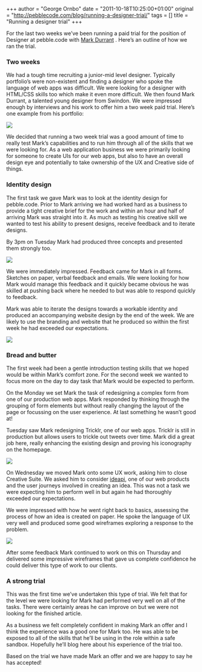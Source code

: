 +++
author = "George Ornbo"
date = "2011-10-18T10:25:00+01:00"
original = "http://pebblecode.com/blog/running-a-designer-trial/"
tags = []
title = "Running a designer trial"
+++

For the last two weeks we’ve been running a paid trial for the position of
Designer at pebble.code with [Mark Durrant](http://markdurrant.co.uk/) . Here’s
an outline of how we ran the trial.

### Two weeks

We had a tough time recruiting a junior-mid level designer. Typically
portfolio’s were non-existent and finding a designer who spoke the language of
web apps was difficult. We were looking for a designer with HTML/CSS skills too
which make it even more difficult. We then found Mark Durrant, a talented young
designer from Swindon. We were impressed enough by interviews and his work to
offer him a two week paid trial. Here’s one example from his portfolio:

![](/images/articles/tumblr_lq6jtcPhdy1qz7kgs.jpg)

We decided that running a two week trial was a good amount of time to really
test Mark’s capabilities and to run him through all of the skills that we were
looking for. As a web application business we were primarily looking for someone
to create UIs for our web apps, but also to have an overall design eye and
potentially to take ownership of the UX and Creative side of things.

### Identity design

The first task we gave Mark was to look at the identity design for pebble.code.
Prior to Mark arriving we had worked hard as a business to provide a tight
creative brief for the work and within an hour and half of arriving Mark was
straight into it. As much as testing his creative skill we wanted to test his
ability to present designs, receive feedback and to iterate designs.

By 3pm on Tuesday Mark had produced three concepts and presented them strongly
too.

![](/images/articles/tumblr_lq6jvdh2fI1qz7kgs.jpg)

We were immediately impressed. Feedback came for Mark in all forms. Sketches on
paper, verbal feedback and emails. We were looking for how Mark would manage
this feedback and it quickly became obvious he was skilled at pushing back where
he needed to but was able to respond quickly to feedback.

Mark was able to iterate the designs towards a workable identity and produced an
accompanying website design by the end of the week. We are likely to use the
branding and website that he produced so within the first week he had exceeded
our expectations.

![](/images/articles/tumblr_lq6icfHpEB1qz7kgs.png)

### Bread and butter

The first week had been a gentle introduction testing skills that we hoped would
be within Mark’s comfort zone. For the second week we wanted to focus more on
the day to day task that Mark would be expected to perform.

On the Monday we set Mark the task of redesigning a complex form from one of our
production web apps. Mark responded by thinking through the grouping of form
elements but without really changing the layout of the page or focussing on the
user experience. At last something he wasn’t good at!

Tuesday saw Mark redesigning Tricklr, one of our web apps. Tricklr is still in
production but allows users to trickle out tweets over time. Mark did a great
job here, really enhancing the existing design and proving his iconography on
the homepage.

![](/images/articles/tumblr_lq6i7uRO9X1qz7kgs.png)

On Wednesday we moved Mark onto some UX work, asking him to close Creative
Suite. We asked him to consider [ideapi](http://ideapi.com), one of our web
products and the user journeys involved in creating an idea. This was not a task
we were expecting him to perform well in but again he had thoroughly exceeded
our expectations.

We were impressed with how he went right back to basics, assessing the process
of how an idea is created on paper. He spoke the language of UX very well and
produced some good wireframes exploring a response to the problem.

![](/images/articles/tumblr_lq6iow8bIF1qz7kgs.jpg)

After some feedback Mark continued to work on this on Thursday and delivered
some impressive wireframes that gave us complete confidence he could deliver
this type of work to our clients.

### A strong trial

This was the first time we’ve undertaken this type of trial. We felt that for
the level we were looking for Mark had performed very well on all of the tasks.
There were certainly areas he can improve on but we were not looking for the
finished article.

As a business we felt completely confident in making Mark an offer and I think
the experience was a good one for Mark too. He was able to be exposed to all of
the skills that he’ll be using in the role within a safe sandbox. Hopefully
he’ll blog here about his experience of the trial too.

Based on the trial we have made Mark an offer and we are happy to say he has
accepted!
